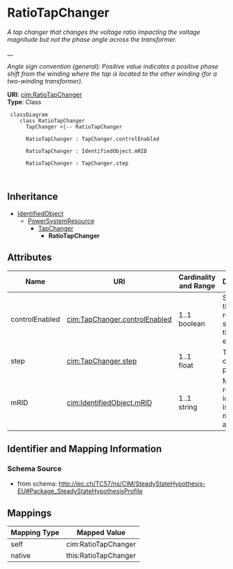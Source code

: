# RatioTapChanger


_A tap changer that changes the voltage ratio impacting the voltage magnitude but not the phase angle across the transformer._

__

_Angle sign convention (general): Positive value indicates a positive phase shift from the winding where the tap is located to the other winding (for a two-winding transformer)._





**URI**: [cim:RatioTapChanger](http://iec.ch/TC57/CIM100#RatioTapChanger)<br />
**Type**: Class




```mermaid
 classDiagram
    class RatioTapChanger
      TapChanger <|-- RatioTapChanger
      
      RatioTapChanger : TapChanger.controlEnabled
        
      RatioTapChanger : IdentifiedObject.mRID
        
      RatioTapChanger : TapChanger.step
        
      
```





## Inheritance
* [IdentifiedObject](IdentifiedObject.md)
    * [PowerSystemResource](PowerSystemResource.md)
        * [TapChanger](TapChanger.md)
            * **RatioTapChanger**



## Attributes


| Name | URI | Cardinality and Range | Description | Inheritance |
| ---  | --- | --- | --- | --- |
| controlEnabled | [cim:TapChanger.controlEnabled](http://iec.ch/TC57/CIM100#TapChanger.controlEnabled) | 1..1 <br />  boolean  | Specifies the regulation status of the equipment | [TapChanger](TapChanger.md) |
| step | [cim:TapChanger.step](http://iec.ch/TC57/CIM100#TapChanger.step) | 1..1 <br />  float  | Tap changer position | [TapChanger](TapChanger.md) |
| mRID | [cim:IdentifiedObject.mRID](http://iec.ch/TC57/CIM100#IdentifiedObject.mRID) | 1..1 <br />  string  | Master resource identifier issued by a model authority | [IdentifiedObject](IdentifiedObject.md) |









## Identifier and Mapping Information







### Schema Source


* from schema: http://iec.ch/TC57/ns/CIM/SteadyStateHypothesis-EU#Package_SteadyStateHypothesisProfile





## Mappings

| Mapping Type | Mapped Value |
| ---  | ---  |
| self | cim:RatioTapChanger |
| native | this:RatioTapChanger |




